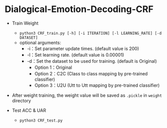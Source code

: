 # Dialogical-Emotion-Decoding-CRF
* Train Weight
    * `python3 CRF_train.py [-h] [-i ITERATION] [-l LEARNING_RATE] [-d DATASET]`
    * optional arguments:
      *    -i：Set parameter update times. (default value is 200)
      *    -l：Set learning rate. (default value is 0.00001)
      *    -d：Set the dataset to be used for training. (default is Original)
            * Option 1：Original
            * Option 2：C2C (Class to class mapping by pre-trained classifier)
            * Option 3：U2U (Utt to Utt mapping by pre-trained classifier)

* After weight training, the weight value will be saved as `.pickle` in `weight` directory
* Test ACC & UAR
    * `python3 CRF_test.py`
